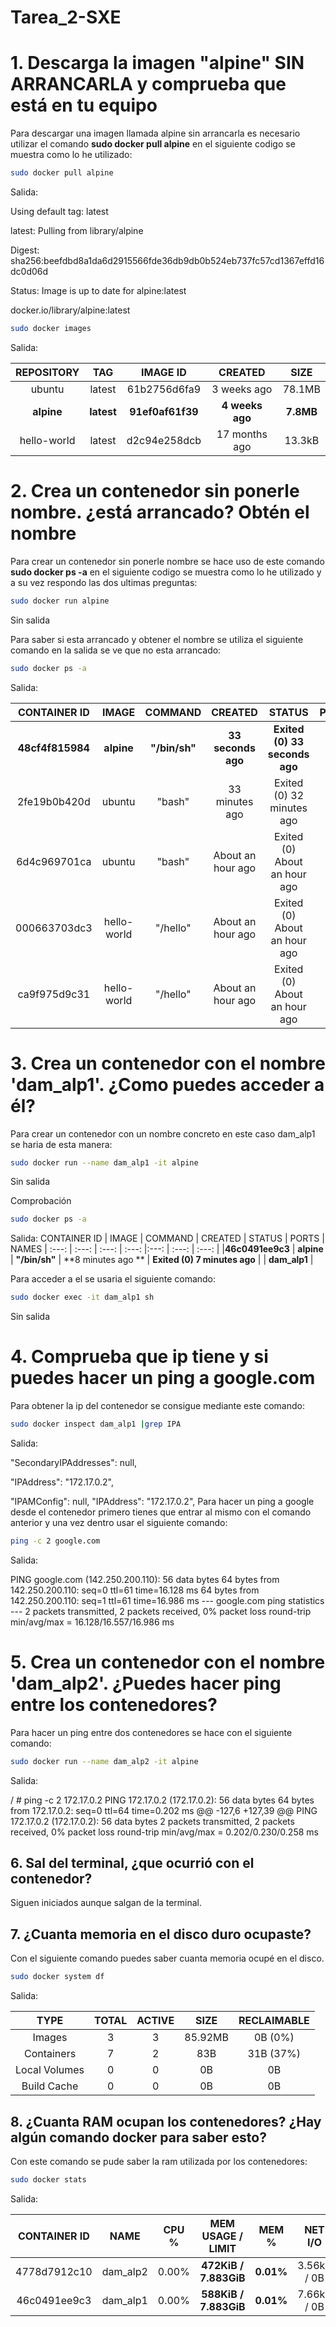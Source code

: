 # Tarea_2-SXE

# 1. Descarga la imagen "alpine" SIN ARRANCARLA y comprueba que está en tu equipo

  Para descargar una imagen llamada alpine sin arrancarla es necesario utilizar el comando **sudo docker pull alpine** en el siguiente codigo se muestra como lo he utilizado:
  ```bash
  sudo docker pull alpine
```
Salida:

Using default tag: latest

latest: Pulling from library/alpine

Digest: sha256:beefdbd8a1da6d2915566fde36db9db0b524eb737fc57cd1367effd16dc0d06d

Status: Image is up to date for alpine:latest

docker.io/library/alpine:latest

```bash
sudo docker images
```
Salida:

|REPOSITORY    | TAG       | IMAGE ID       | CREATED        | SIZE	|
|     :---:	|     :---: 	|     :---:  	    |:---:  |:---:	|
|ubuntu        | latest    | 61b2756d6fa9   | 3 weeks ago     | 78.1MB	|
|**alpine**      | **latest**    | **91ef0af61f39**   | **4 weeks ago**     | **7.8MB**|
|hello-world   | latest    | d2c94e258dcb   | 17 months ago  | 13.3kB	|

# 2. Crea un contenedor sin ponerle nombre. ¿está arrancado? Obtén el nombre

Para crear un contenedor sin ponerle nombre se hace uso de este comando **sudo docker ps -a** en el siguiente codigo se muestra como lo he utilizado y a su vez respondo las dos ultimas preguntas:

```bash
sudo docker run alpine
```
Sin salida

Para saber si esta arrancado y obtener el nombre se utiliza el siguiente comando en la salida se ve que no esta arrancado:
```bash
sudo docker ps -a
```
Salida:

|CONTAINER ID   | IMAGE         | COMMAND     | CREATED         | STATUS                         | PORTS     | NAMES		|
|     :---:	|     :---: 	|     :---:   |    :---:         |:---:	                         |     :---:	|     :---: 	|
|**48cf4f815984**   | **alpine**   | **"/bin/sh"**   | **33 seconds ago**    | **Exited (0) 33 seconds ago** | 	|**dreamy_jemison**|
|2fe19b0b420d   | ubuntu        | "bash"      | 33 minutes ago      | Exited (0) 32 minutes ago | 		|busy_hodgkin|
|6d4c969701ca   | ubuntu        | "bash"      | About an hour ago   | Exited (0) About an hour ago |		 |cranky_noyce|
|000663703dc3   | hello-world   | "/hello"    | About an hour ago   | Exited (0) About an hour ago | 		|eager_shaw|
|ca9f975d9c31   | hello-world   | "/hello"    | About an hour ago   | Exited (0) About an hour ago | 		|thirsty_saha|

# 3. Crea un contenedor con el nombre 'dam_alp1'. ¿Como puedes acceder a él?

Para crear un contenedor con un nombre concreto en este caso dam_alp1 se haria de esta manera:
```bash
sudo docker run --name dam_alp1 -it alpine
```
Sin salida

Comprobación
```bash
sudo docker ps -a
```
Salida:
CONTAINER ID   | IMAGE         | COMMAND     | CREATED         | STATUS                      | PORTS     | NAMES
|     :---:	|     :---: 	|     :---:   |    :---:         |:---:	                     |     :---:	|     :---: 	|
|**46c0491ee9c3**   | **alpine**   | **"/bin/sh"**   | **8 minutes ago **   | **Exited (0) 7 minutes ago**  |                     | **dam_alp1**  |

Para acceder a el se usaria el siguiente comando:
```bash
sudo docker exec -it dam_alp1 sh
```
Sin salida

# 4. Comprueba que ip tiene y si puedes hacer un ping a google.com

Para obtener la ip del contenedor se consigue mediante este comando:
```bash
sudo docker inspect dam_alp1 |grep IPA
```
Salida:

"SecondaryIPAddresses": null,
	    
"IPAddress": "172.17.0.2",
	    
"IPAMConfig": null,
"IPAddress": "172.17.0.2",
Para hacer un ping a google desde el contenedor primero tienes que entrar al mismo con el comando anterior y una vez dentro usar el siguiente comando:
```bash
ping -c 2 google.com
```
Salida:

PING google.com (142.250.200.110): 56 data bytes
64 bytes from 142.250.200.110: seq=0 ttl=61 time=16.128 ms
64 bytes from 142.250.200.110: seq=1 ttl=61 time=16.986 ms
--- google.com ping statistics ---
2 packets transmitted, 2 packets received, 0% packet loss
round-trip min/avg/max = 16.128/16.557/16.986 ms

# 5. Crea un contenedor con el nombre 'dam_alp2'. ¿Puedes hacer ping entre los contenedores?

Para hacer un ping entre dos contenedores se hace con el siguiente comando:
```bash
sudo docker run --name dam_alp2 -it alpine
```
Salida:

/ # ping -c 2 172.17.0.2
PING 172.17.0.2 (172.17.0.2): 56 data bytes
64 bytes from 172.17.0.2: seq=0 ttl=64 time=0.202 ms
@@ -127,6 +127,39 @@ PING 172.17.0.2 (172.17.0.2): 56 data bytes
2 packets transmitted, 2 packets received, 0% packet loss
round-trip min/avg/max = 0.202/0.230/0.258 ms

## 6. Sal del terminal, ¿que ocurrió con el contenedor?

Siguen iniciados aunque salgan de la terminal.

## 7. ¿Cuanta memoria en el disco duro ocupaste?

Con el siguiente comando puedes saber cuanta memoria ocupé en el disco.
```bash
sudo docker system df
```
Salida:

|TYPE       |  TOTAL |  ACTIVE | SIZE |     RECLAIMABLE |
|     :---:|  :---: |  :---:  |:---:|:---:	       |
|Images          |3         |3         |85.92MB   |0B (0%)|
|Containers      |7         |2         |83B       |31B (37%)|
|Local Volumes   |0         |0         |0B        |0B|
|Build Cache     |0         |0         |0B        |0B|

## 8. ¿Cuanta RAM ocupan los contenedores? ¿Hay algún comando docker para saber esto?

Con este comando se pude saber la ram utilizada por los contenedores:
```bash
sudo docker stats
```
Salida:

| CONTAINER ID  | NAME 		|     CPU %         | **MEM USAGE / LIMIT**   	| **MEM %**     	| NET I/O       	| BLOCK I/O     	| PIDS				|
|     :---:	|     :---: 	|     :---:  	    |:---:			|:---:			|:---:			|:---:			|:---:			|
| 4778d7912c10  | dam_alp2      |	0.00%       | **472KiB / 7.883GiB**  	| **0.01%**     	| 3.56kB / 0B   	| 8.19kB / 0B   	| 1				|
| 46c0491ee9c3  | dam_alp1     |	 0.00%      | **588KiB / 7.883GiB**  	| **0.01%**     	| 7.66kB / 0B   	| 1.33MB / 0B   	| 1				|
		    







 
	
	
